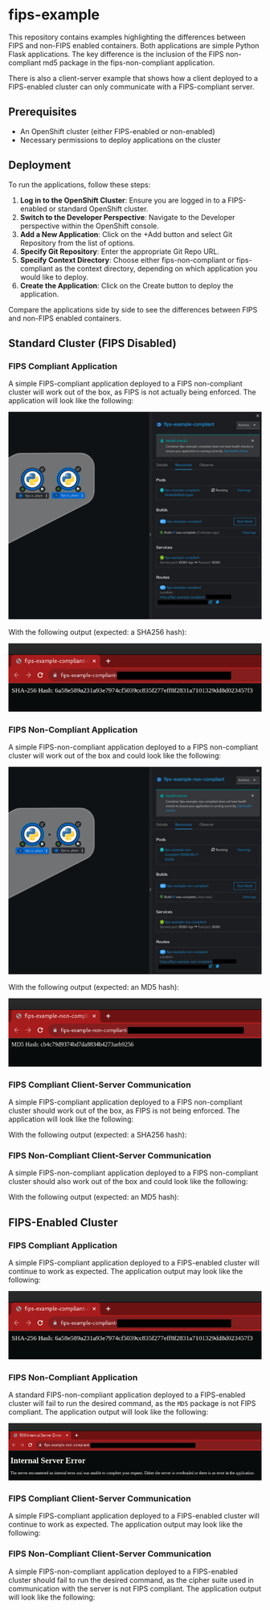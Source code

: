# fips-example

This repository contains examples highlighting the differences between FIPS and non-FIPS enabled containers. Both applications are simple Python Flask applications. The key difference is the inclusion of the FIPS non-compliant md5 package in the fips-non-compliant application.

There is also a client-server example that shows how a client deployed to a FIPS-enabled cluster can only communicate with a FIPS-compliant server.

## Prerequisites

- An OpenShift cluster (either FIPS-enabled or non-enabled)
- Necessary permissions to deploy applications on the cluster

## Deployment

To run the applications, follow these steps:

1. **Log in to the OpenShift Cluster**: Ensure you are logged in to a FIPS-enabled or standard OpenShift cluster.
2. **Switch to the Developer Perspective**: Navigate to the Developer perspective within the OpenShift console.
3. **Add a New Application**: Click on the +Add button and select Git Repository from the list of options.
4. **Specify Git Repository**: Enter the appropriate Git Repo URL.
5. **Specify Context Directory**: Choose either fips-non-compliant or fips-compliant as the context directory, depending on which application you would like to deploy.
6. **Create the Application**: Click on the Create button to deploy the application.

Compare the applications side by side to see the differences between FIPS and non-FIPS enabled containers.

## Standard Cluster (FIPS Disabled)

### FIPS Compliant Application

A simple FIPS-compliant application deployed to a FIPS non-compliant cluster will work out of the box, as FIPS is not actually being enforced. The application will look like the following:

![FIPS Compliant](images/fips-compliant_app.png)

With the following output (expected: a SHA256 hash):

![FIPS Compliant](images/fips-compliant-output.png)

### FIPS Non-Compliant Application

A simple FIPS-non-compliant application deployed to a FIPS non-compliant cluster will work out of the box and could look like the following:

![FIPS Non-Compliant](images/fips-non-compliant_app.png)

With the following output (expected: an MD5 hash):

![FIPS Non-Compliant](images/fips-non-compliant-output.png)

### FIPS Compliant Client-Server Communication

A simple FIPS-compliant application deployed to a FIPS non-compliant cluster should work out of the box, as FIPS is not being enforced. The application will look like the following:

<!-- ![FIPS Compliant](images/fips-compliant_app.png) #TODO -->

With the following output (expected: a SHA256 hash):

<!-- ![FIPS Compliant](images/fips-compliant-output.png) #TODO -->

### FIPS Non-Compliant Client-Server Communication

A simple FIPS-non-compliant application deployed to a FIPS non-compliant cluster should also work out of the box and could look like the following:

<!-- ![FIPS Non-Compliant](images/fips-non-compliant_app.png) #TODO -->

With the following output (expected: an MD5 hash):

<!-- ![FIPS Non-Compliant](images/fips-non-compliant-output.png) #TODO -->

## FIPS-Enabled Cluster

### FIPS Compliant Application

A simple FIPS-compliant application deployed to a FIPS-enabled cluster will continue to work as expected. The application output may look like the following:

![FIPS Compliant](images/fips-compliant-output.png)

### FIPS Non-Compliant Application

A standard FIPS-non-compliant application deployed to a FIPS-enabled cluster will fail to run the desired command, as the `MD5` package is not FIPS compliant. The application output will look like the following:

![FIPS Non-Compliant](images/fips-non-compliant-app_output.png)

### FIPS Compliant Client-Server Communication

A simple FIPS-compliant application deployed to a FIPS-enabled cluster will continue to work as expected. The application output may look like the following:

<!-- ![FIPS Compliant](images/fips-compliant-output.png) #TODO -->

### FIPS Non-Compliant Client-Server Communication

A simple FIPS-non-compliant application deployed to a FIPS-enabled cluster should fail to run the desired command, as the cipher suite used in communication with the server is not FIPS compliant. The application output will look like the following:

<!-- ![FIPS Non-Compliant](images/fips-non-compliant-app_output.png) #TODO -->
